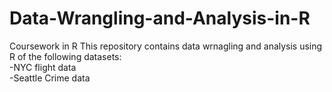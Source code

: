 # Data-Wrangling-and-Analysis-in-R
Coursework in R
This repository contains data wrnagling and analysis using R of the following datasets:\
-NYC flight data\
-Seattle Crime data
